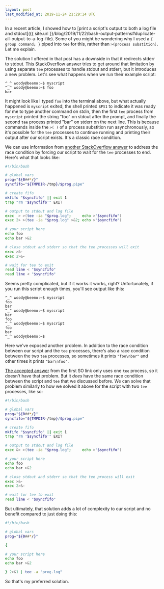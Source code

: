 ```yaml
---
layout: post
last_modified_at: 2019-11-24 21:29:14 UTC
---
```


In a recent article, I showed how to
[print a script's output to both a log file and stdout]({{ site.url }}/blog/2019/11/22/bash-output-patterns#duplicate-all-output-to-a-log-file).
Some of you might be wondering why I used a `{ group command; }` piped into `tee` for this,
rather than `>(process substition)`. Let me explain.

The solution I offered in that post has a downside in that it redirects stderr to stdout.
[This StackOverflow answer](https://stackoverflow.com/a/11886837)
tries to get around that limitation by using separate `tee` processes to handle stdout and stderr,
but it introduces a new problem.
Let's see what happens when we run their example script:

    ^_^ woody@beemo:~$ myscript 
    ^_^ woody@beemo:~$ foo
    bar

It might look like I typed `foo` into the terminal above,
but what actually happened is `myscript` exited,
the shell printed `$PS1` to indicate it was ready for me to type another command on stdin,
then the first `tee` process from `myscript` printed the string "foo" on stdout after the prompt,
and finally the second `tee` process printed "bar" on stderr on the next line.
This is because commands inside the `>( )` of a process substition run asynchronously,
so it's possible for the `tee` processes to continue running and printing their output after our script exists.
It's a classic race condition.

We can use information from
[another StackOverflow answer](https://unix.stackexchange.com/a/524844)
to address the race condition by forcing our script to wait for the `tee` processes to end.
Here's what that looks like:

```bash
#!/bin/bash

# global vars
prog="${0##*/}"
syncfifo="${TMPDIR-/tmp}/$prog.pipe"

# create fifo
mkfifo "$syncfifo" || exit 1
trap "rm '$syncfifo'" EXIT

# output to stdout and log file
exec  > >(tee -ia "$prog.log";     echo >"$syncfifo")
exec 2> >(tee -ia "$prog.log" >&2; echo >"$syncfifo")

# your script here
echo foo
echo bar >&2

# close stdout and stderr so that the tee processes will exit
exec >&-
exec 2>&-

# wait for tee to exit
read line < "$syncfifo"
read line < "$syncfifo"
```

Seems pretty complicated, but if it works it works, right?
Unfortunately, if you run this script enough times, you'll see output like this:

    ^_^ woody@beemo:~$ myscript 
    foo
    bar
    ^_^ woody@beemo:~$ myscript 
    bar
    foo
    ^_^ woody@beemo:~$ myscript 
    foo
    bar
    ^_^ woody@beemo:~$ 

Here we've exposed another problem.
In addition to the race condition between our script and the `tee` processes,
there's also a race condition between the two `tee` processes,
so sometimes it prints `"foo\nbar"` and other times it prints `"bar\nfoo"`.

[The accepted answer](https://stackoverflow.com/a/3403786) from the first SO link only uses one `tee` process,
so it doesn't have that problem.
But it *does* have the same race condition between the script and `tee` that we discussed before.
We can solve that problem similarly to how we solved it above for the script with two `tee` processes, like so:

```bash
#!/bin/bash

# global vars
prog="${0##*/}"
syncfifo="${TMPDIR-/tmp}/$prog.pipe"

# create fifo
mkfifo "$syncfifo" || exit 1
trap "rm '$syncfifo'" EXIT

# output to stdout and log file
exec &> >(tee -ia "$prog.log";     echo >"$syncfifo")

# your script here
echo foo
echo bar >&2

# close stdout and stderr so that the tee process will exit
exec >&-
exec 2>&-

# wait for tee to exit
read line < "$syncfifo"
```

But ultimately, that solution adds a lot of complexity to our script and no benefit compared to just doing this:

```bash
#!/bin/bash

# global vars
prog="${0##*/}"

{

# your script here
echo foo
echo bar >&2

} 2>&1 | tee -a "prog.log"
```

So that's my preferred solution.

<!--
### Footnotes

[^1]: Credit goes to <user> for <whatever reasons>.
-->



